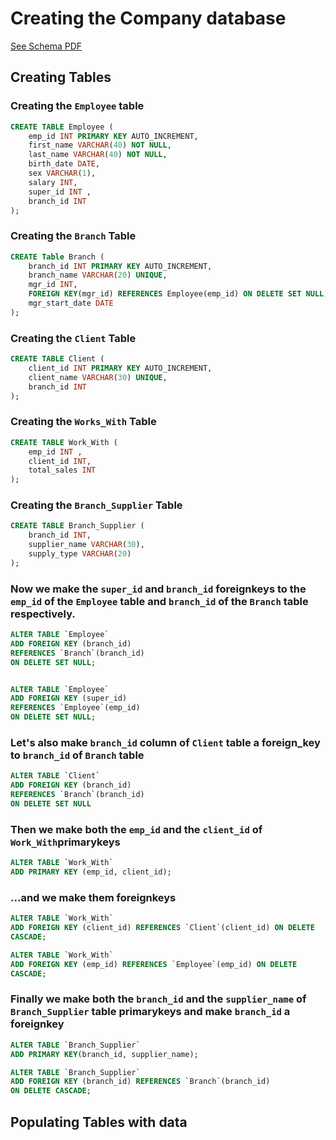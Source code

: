 # Creating the Company database
[See Schema PDF](./company-database.pdf)

## Creating Tables

### Creating the `Employee` table

```sql
CREATE TABLE Employee (
    emp_id INT PRIMARY KEY AUTO_INCREMENT,
    first_name VARCHAR(40) NOT NULL,
    last_name VARCHAR(40) NOT NULL,
    birth_date DATE,
    sex VARCHAR(1),
    salary INT,
    super_id INT ,
    branch_id INT
);
```

### Creating the `Branch` Table

```sql
CREATE Table Branch (
    branch_id INT PRIMARY KEY AUTO_INCREMENT,
    branch_name VARCHAR(20) UNIQUE,
    mgr_id INT,
    FOREIGN KEY(mgr_id) REFERENCES Employee(emp_id) ON DELETE SET NULL,
    mgr_start_date DATE
);
```

### Creating the `Client` Table

```sql
CREATE TABLE Client (
    client_id INT PRIMARY KEY AUTO_INCREMENT,
    client_name VARCHAR(30) UNIQUE,
    branch_id INT
);
```

### Creating the `Works_With` Table

```sql
CREATE TABLE Work_With (
    emp_id INT ,
    client_id INT,
    total_sales INT
);
```

### Creating the `Branch_Supplier` Table

```sql
CREATE TABLE Branch_Supplier (
    branch_id INT,
    supplier_name VARCHAR(30),
    supply_type VARCHAR(20)
);
```

### Now we make the `super_id` and `branch_id` foreignkeys to the `emp_id` of the `Employee` table and `branch_id` of the `Branch` table respectively.

```sql
ALTER TABLE `Employee`
ADD FOREIGN KEY (branch_id)
REFERENCES `Branch`(branch_id)
ON DELETE SET NULL;


ALTER TABLE `Employee`
ADD FOREIGN KEY (super_id)
REFERENCES `Employee`(emp_id)
ON DELETE SET NULL;
```

### Let's also make `branch_id` column of `Client` table a foreign_key to `branch_id` of `Branch` table

```sql
ALTER TABLE `Client`
ADD FOREIGN KEY (branch_id)
REFERENCES `Branch`(branch_id)
ON DELETE SET NULL
```

### Then we make both the `emp_id` and the `client_id` of `Work_With`primarykeys

```sql
ALTER TABLE `Work_With`
ADD PRIMARY KEY (emp_id, client_id);
```

### ...and we make them foreignkeys

```sql
ALTER TABLE `Work_With`
ADD FOREIGN KEY (client_id) REFERENCES `Client`(client_id) ON DELETE
CASCADE;

ALTER TABLE `Work_With`
ADD FOREIGN KEY (emp_id) REFERENCES `Employee`(emp_id) ON DELETE
CASCADE;
```

### Finally we make both the `branch_id` and the `supplier_name` of `Branch_Supplier` table primarykeys and make `branch_id` a foreignkey

```sql
ALTER TABLE `Branch_Supplier`
ADD PRIMARY KEY(branch_id, supplier_name);

ALTER TABLE `Branch_Supplier`
ADD FOREIGN KEY (branch_id) REFERENCES `Branch`(branch_id)
ON DELETE CASCADE;
```

## Populating Tables with data

